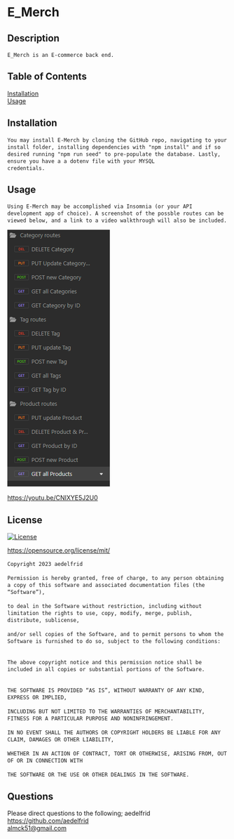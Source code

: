 
# E_Merch
  
  ## Description
    
    E_Merch is an E-commerce back end.  
  ## Table of Contents

  [Installation](##Installation)
<br>[Usage](##Usage)
<br>
  
        
  ## Installation
        
    You may install E-Merch by cloning the GitHub repo, navigating to your install folder, installing dependencies with "npm install" and if so desired running "npm run seed" to pre-populate the database. Lastly, ensure you have a a dotenv file with your MYSQL       
    credentials.
        
  ## Usage
        
    Using E-Merch may be accomplished via Insomnia (or your API development app of choice). A screenshot of the possble routes can be viewed below, and a link to a video walkthrough will also be included.

  <img src="./routes.png">

  https://youtu.be/CNIXYE5J2U0  
  

  ## License

  [![License](https://img.shields.io/badge/license-MIT-blue)](https://opensource.org/license/mit/)
      
  https://opensource.org/license/mit/
      
    Copyright 2023 aedelfrid

    Permission is hereby granted, free of charge, to any person obtaining a copy of this software and associated documentation files (the “Software”),

    to deal in the Software without restriction, including without limitation the rights to use, copy, modify, merge, publish, distribute, sublicense,

    and/or sell copies of the Software, and to permit persons to whom the Software is furnished to do so, subject to the following conditions:

        
    The above copyright notice and this permission notice shall be included in all copies or substantial portions of the Software.

    
    THE SOFTWARE IS PROVIDED “AS IS”, WITHOUT WARRANTY OF ANY KIND, EXPRESS OR IMPLIED,
 
    INCLUDING BUT NOT LIMITED TO THE WARRANTIES OF MERCHANTABILITY, FITNESS FOR A PARTICULAR PURPOSE AND NONINFRINGEMENT.
 
    IN NO EVENT SHALL THE AUTHORS OR COPYRIGHT HOLDERS BE LIABLE FOR ANY CLAIM, DAMAGES OR OTHER LIABILITY,
 
    WHETHER IN AN ACTION OF CONTRACT, TORT OR OTHERWISE, ARISING FROM, OUT OF OR IN CONNECTION WITH
 
    THE SOFTWARE OR THE USE OR OTHER DEALINGS IN THE SOFTWARE.
 
        
  ## Questions
        
  Please direct questions to the following;
    aedelfrid https://github.com/aedelfrid      
    almck51@gmail.com  
